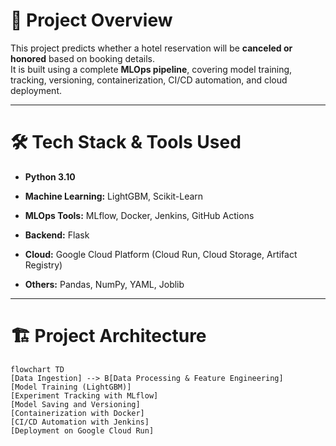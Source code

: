 # 📍 Project Overview

This project predicts whether a hotel reservation will be **canceled or honored** based on booking details.  
It is built using a complete **MLOps pipeline**, covering model training, tracking, versioning, containerization, CI/CD automation, and cloud deployment.

---

# 🛠️ Tech Stack & Tools Used

- **Python 3.10**

- **Machine Learning:** LightGBM, Scikit-Learn

- **MLOps Tools:** MLflow, Docker, Jenkins, GitHub Actions

- **Backend:** Flask

- **Cloud:** Google Cloud Platform (Cloud Run, Cloud Storage, Artifact Registry)

- **Others:** Pandas, NumPy, YAML, Joblib

---

# 🏗️ Project Architecture

```mermaid
flowchart TD
[Data Ingestion] --> B[Data Processing & Feature Engineering]
[Model Training (LightGBM)]
[Experiment Tracking with MLflow]
[Model Saving and Versioning]
[Containerization with Docker]
[CI/CD Automation with Jenkins]
[Deployment on Google Cloud Run]
